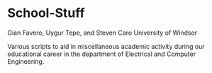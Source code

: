 # School-Stuff
Gian Favero, Uygur Tepe, and Steven Caro
University of Windsor

Various scripts to aid in miscellaneous academic activity during our educational career in the department of Electrical and Computer Engineering.
